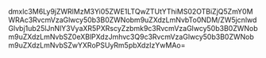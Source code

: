 dmxlc3M6Ly9jZWRlMzM3Yi05ZWE1LTQwZTUtYThiMS02OTBiZjQ5ZmY0MWRAc3RvcmVzaGlwcy50b3B0ZWNobm9uZXdzLmNvbTo0NDM/ZW5jcnlwdGlvbj1ub25lJnNlY3VyaXR5PXRscyZzbmk9c3RvcmVzaGlwcy50b3B0ZWNobm9uZXdzLmNvbSZ0eXBlPXdzJmhvc3Q9c3RvcmVzaGlwcy50b3B0ZWNobm9uZXdzLmNvbSZwYXRoPSUyRm5pbXdzIzYwMAo=
